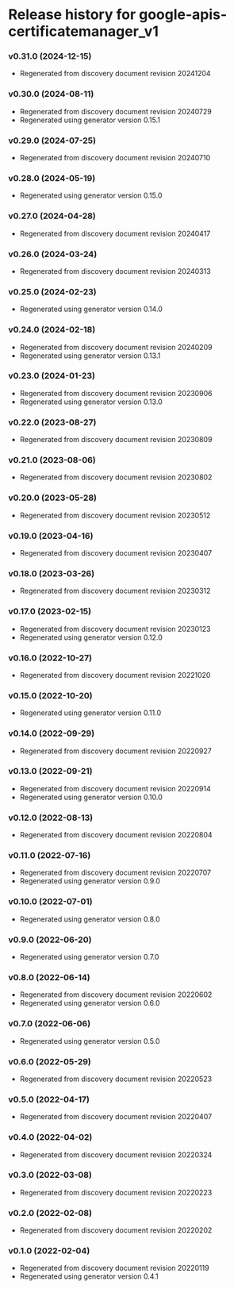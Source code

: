 # Release history for google-apis-certificatemanager_v1

### v0.31.0 (2024-12-15)

* Regenerated from discovery document revision 20241204

### v0.30.0 (2024-08-11)

* Regenerated from discovery document revision 20240729
* Regenerated using generator version 0.15.1

### v0.29.0 (2024-07-25)

* Regenerated from discovery document revision 20240710

### v0.28.0 (2024-05-19)

* Regenerated using generator version 0.15.0

### v0.27.0 (2024-04-28)

* Regenerated from discovery document revision 20240417

### v0.26.0 (2024-03-24)

* Regenerated from discovery document revision 20240313

### v0.25.0 (2024-02-23)

* Regenerated using generator version 0.14.0

### v0.24.0 (2024-02-18)

* Regenerated from discovery document revision 20240209
* Regenerated using generator version 0.13.1

### v0.23.0 (2024-01-23)

* Regenerated from discovery document revision 20230906
* Regenerated using generator version 0.13.0

### v0.22.0 (2023-08-27)

* Regenerated from discovery document revision 20230809

### v0.21.0 (2023-08-06)

* Regenerated from discovery document revision 20230802

### v0.20.0 (2023-05-28)

* Regenerated from discovery document revision 20230512

### v0.19.0 (2023-04-16)

* Regenerated from discovery document revision 20230407

### v0.18.0 (2023-03-26)

* Regenerated from discovery document revision 20230312

### v0.17.0 (2023-02-15)

* Regenerated from discovery document revision 20230123
* Regenerated using generator version 0.12.0

### v0.16.0 (2022-10-27)

* Regenerated from discovery document revision 20221020

### v0.15.0 (2022-10-20)

* Regenerated using generator version 0.11.0

### v0.14.0 (2022-09-29)

* Regenerated from discovery document revision 20220927

### v0.13.0 (2022-09-21)

* Regenerated from discovery document revision 20220914
* Regenerated using generator version 0.10.0

### v0.12.0 (2022-08-13)

* Regenerated from discovery document revision 20220804

### v0.11.0 (2022-07-16)

* Regenerated from discovery document revision 20220707
* Regenerated using generator version 0.9.0

### v0.10.0 (2022-07-01)

* Regenerated using generator version 0.8.0

### v0.9.0 (2022-06-20)

* Regenerated using generator version 0.7.0

### v0.8.0 (2022-06-14)

* Regenerated from discovery document revision 20220602
* Regenerated using generator version 0.6.0

### v0.7.0 (2022-06-06)

* Regenerated using generator version 0.5.0

### v0.6.0 (2022-05-29)

* Regenerated from discovery document revision 20220523

### v0.5.0 (2022-04-17)

* Regenerated from discovery document revision 20220407

### v0.4.0 (2022-04-02)

* Regenerated from discovery document revision 20220324

### v0.3.0 (2022-03-08)

* Regenerated from discovery document revision 20220223

### v0.2.0 (2022-02-08)

* Regenerated from discovery document revision 20220202

### v0.1.0 (2022-02-04)

* Regenerated from discovery document revision 20220119
* Regenerated using generator version 0.4.1

